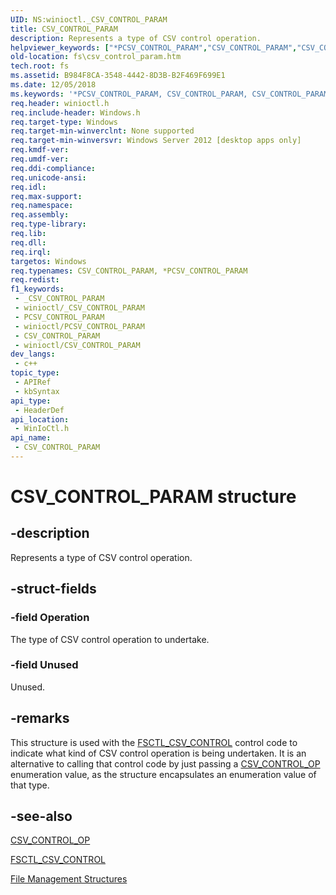 ```yaml
---
UID: NS:winioctl._CSV_CONTROL_PARAM
title: CSV_CONTROL_PARAM
description: Represents a type of CSV control operation.
helpviewer_keywords: ["*PCSV_CONTROL_PARAM","CSV_CONTROL_PARAM","CSV_CONTROL_PARAM structure [Files]","PCSV_CONTROL_PARAM","PCSV_CONTROL_PARAM structure pointer [Files]","fs.csv_control_param","winioctl/CSV_CONTROL_PARAM","winioctl/PCSV_CONTROL_PARAM"]
old-location: fs\csv_control_param.htm
tech.root: fs
ms.assetid: B984F8CA-3548-4442-8D3B-B2F469F699E1
ms.date: 12/05/2018
ms.keywords: '*PCSV_CONTROL_PARAM, CSV_CONTROL_PARAM, CSV_CONTROL_PARAM structure [Files], PCSV_CONTROL_PARAM, PCSV_CONTROL_PARAM structure pointer [Files], fs.csv_control_param, winioctl/CSV_CONTROL_PARAM, winioctl/PCSV_CONTROL_PARAM'
req.header: winioctl.h
req.include-header: Windows.h
req.target-type: Windows
req.target-min-winverclnt: None supported
req.target-min-winversvr: Windows Server 2012 [desktop apps only]
req.kmdf-ver: 
req.umdf-ver: 
req.ddi-compliance: 
req.unicode-ansi: 
req.idl: 
req.max-support: 
req.namespace: 
req.assembly: 
req.type-library: 
req.lib: 
req.dll: 
req.irql: 
targetos: Windows
req.typenames: CSV_CONTROL_PARAM, *PCSV_CONTROL_PARAM
req.redist: 
f1_keywords:
 - _CSV_CONTROL_PARAM
 - winioctl/_CSV_CONTROL_PARAM
 - PCSV_CONTROL_PARAM
 - winioctl/PCSV_CONTROL_PARAM
 - CSV_CONTROL_PARAM
 - winioctl/CSV_CONTROL_PARAM
dev_langs:
 - c++
topic_type:
 - APIRef
 - kbSyntax
api_type:
 - HeaderDef
api_location:
 - WinIoCtl.h
api_name:
 - CSV_CONTROL_PARAM
---
```


# CSV_CONTROL_PARAM structure


## -description

Represents a type of CSV control operation.

## -struct-fields

### -field Operation

The type of CSV control operation to undertake.

### -field Unused

Unused.

## -remarks

This structure is used with the <a href="https://docs.microsoft.com/windows/desktop/api/winioctl/ni-winioctl-fsctl_csv_control">FSCTL_CSV_CONTROL</a> 
    control code to indicate what kind of CSV control operation is being undertaken. It is an alternative to calling 
    that control code by just passing a <a href="https://docs.microsoft.com/windows/desktop/api/winioctl/ne-winioctl-csv_control_op">CSV_CONTROL_OP</a> 
    enumeration value, as the structure encapsulates an enumeration value of that type.

## -see-also

<a href="https://docs.microsoft.com/windows/desktop/api/winioctl/ne-winioctl-csv_control_op">CSV_CONTROL_OP</a>



<a href="https://docs.microsoft.com/windows/desktop/api/winioctl/ni-winioctl-fsctl_csv_control">FSCTL_CSV_CONTROL</a>



<a href="https://docs.microsoft.com/windows/desktop/FileIO/file-management-structures">File Management Structures</a>

